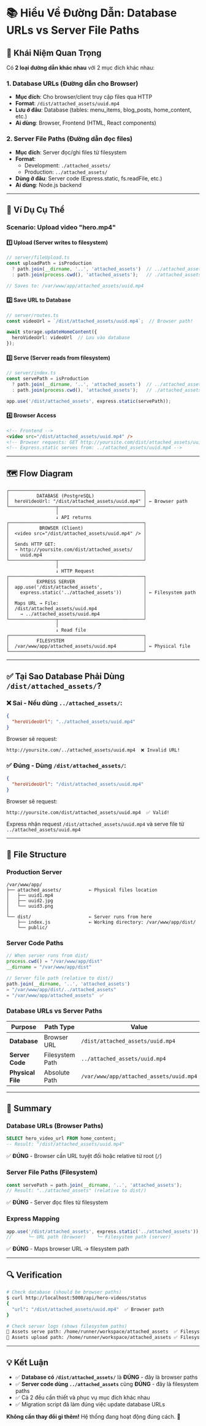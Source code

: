 # 📚 Hiểu Về Đường Dẫn: Database URLs vs Server File Paths

## 🔑 Khái Niệm Quan Trọng

Có **2 loại đường dẫn khác nhau** với 2 mục đích khác nhau:

### 1. **Database URLs** (Đường dẫn cho Browser)
- **Mục đích**: Cho browser/client truy cập files qua HTTP
- **Format**: `/dist/attached_assets/uuid.mp4`
- **Lưu ở đâu**: Database (tables: menu_items, blog_posts, home_content, etc.)
- **Ai dùng**: Browser, Frontend (HTML, React components)

### 2. **Server File Paths** (Đường dẫn đọc files)
- **Mục đích**: Server đọc/ghi files từ filesystem
- **Format**: 
  - Development: `./attached_assets/`
  - Production: `../attached_assets/`
- **Dùng ở đâu**: Server code (Express.static, fs.readFile, etc.)
- **Ai dùng**: Node.js backend

---

## 📖 Ví Dụ Cụ Thể

### Scenario: Upload video "hero.mp4"

#### 1️⃣ Upload (Server writes to filesystem)
```typescript
// server/fileUpload.ts
const uploadPath = isProduction 
  ? path.join(__dirname, '..', 'attached_assets')  // ../attached_assets
  : path.join(process.cwd(), 'attached_assets');   // ./attached_assets

// Saves to: /var/www/app/attached_assets/uuid.mp4
```

#### 2️⃣ Save URL to Database
```typescript
// server/routes.ts
const videoUrl = `/dist/attached_assets/uuid.mp4`;  // Browser path!

await storage.updateHomeContent({
  heroVideoUrl: videoUrl  // Lưu vào database
});
```

#### 3️⃣ Serve (Server reads from filesystem)
```typescript
// server/index.ts
const servePath = isProduction
  ? path.join(__dirname, '..', 'attached_assets')  // ../attached_assets
  : path.join(process.cwd(), 'attached_assets');   // ./attached_assets

app.use('/dist/attached_assets', express.static(servePath));
```

#### 4️⃣ Browser Access
```html
<!-- Frontend -->
<video src="/dist/attached_assets/uuid.mp4" />
<!-- Browser requests: GET http://yoursite.com/dist/attached_assets/uuid.mp4 -->
<!-- Express.static serves from: ../attached_assets/uuid.mp4 -->
```

---

## 🗺️ Flow Diagram

```
┌─────────────────────────────────────────────────┐
│          DATABASE (PostgreSQL)                  │
│  heroVideoUrl: "/dist/attached_assets/uuid.mp4" │ ← Browser path
└─────────────────┬───────────────────────────────┘
                  │
                  ↓ API returns
┌─────────────────────────────────────────────────┐
│           BROWSER (Client)                      │
│  <video src="/dist/attached_assets/uuid.mp4" /> │
│                                                 │
│  Sends HTTP GET:                                │
│  → http://yoursite.com/dist/attached_assets/    │
│    uuid.mp4                                     │
└─────────────────┬───────────────────────────────┘
                  │
                  ↓ HTTP Request
┌─────────────────────────────────────────────────┐
│          EXPRESS SERVER                         │
│  app.use('/dist/attached_assets',               │
│    express.static('../attached_assets'))        │ ← Filesystem path
│                                                 │
│  Maps URL → File:                               │
│  /dist/attached_assets/uuid.mp4                 │
│    → ../attached_assets/uuid.mp4                │
└─────────────────┬───────────────────────────────┘
                  │
                  ↓ Read file
┌─────────────────────────────────────────────────┐
│          FILESYSTEM                             │
│  /var/www/app/attached_assets/uuid.mp4          │ ← Physical file
└─────────────────────────────────────────────────┘
```

---

## ✅ Tại Sao Database Phải Dùng `/dist/attached_assets/`?

### ❌ Sai - Nếu dùng `../attached_assets/`:
```json
{
  "heroVideoUrl": "../attached_assets/uuid.mp4"
}
```

Browser sẽ request:
```
http://yoursite.com/../attached_assets/uuid.mp4  ❌ Invalid URL!
```

### ✅ Đúng - Dùng `/dist/attached_assets/`:
```json
{
  "heroVideoUrl": "/dist/attached_assets/uuid.mp4"
}
```

Browser sẽ request:
```
http://yoursite.com/dist/attached_assets/uuid.mp4  ✅ Valid!
```

Express nhận request `/dist/attached_assets/uuid.mp4` và serve file từ `../attached_assets/uuid.mp4`

---

## 📂 File Structure

### Production Server

```
/var/www/app/
├── attached_assets/          ← Physical files location
│   ├── uuid1.mp4
│   ├── uuid2.jpg
│   └── uuid3.png
│
└── dist/                     ← Server runs from here
    ├── index.js              ← Working directory: /var/www/app/dist/
    └── public/
```

### Server Code Paths

```typescript
// When server runs from dist/
process.cwd() = "/var/www/app/dist"
__dirname = "/var/www/app/dist"

// Server file path (relative to dist/)
path.join(__dirname, '..', 'attached_assets')
= "/var/www/app/dist/../attached_assets"
= "/var/www/app/attached_assets"  ✅
```

### Database URLs vs Server Paths

| Purpose | Path Type | Value |
|---------|-----------|-------|
| **Database** | Browser URL | `/dist/attached_assets/uuid.mp4` |
| **Server Code** | Filesystem Path | `../attached_assets/uuid.mp4` |
| **Physical File** | Absolute Path | `/var/www/app/attached_assets/uuid.mp4` |

---

## 🎯 Summary

### Database URLs (Browser Paths)
```sql
SELECT hero_video_url FROM home_content;
-- Result: "/dist/attached_assets/uuid.mp4"
```
✅ **ĐÚNG** - Browser cần URL tuyệt đối hoặc relative từ root (`/`)

### Server File Paths (Filesystem)
```typescript
const servePath = path.join(__dirname, '..', 'attached_assets');
// Result: "../attached_assets" (relative to dist/)
```
✅ **ĐÚNG** - Server đọc files từ filesystem

### Express Mapping
```typescript
app.use('/dist/attached_assets', express.static('../attached_assets'));
//      └─ URL path (browser)    └─ Filesystem path (server)
```
✅ **ĐÚNG** - Maps browser URL → filesystem path

---

## 🔍 Verification

```bash
# Check database (should be browser paths)
$ curl http://localhost:5000/api/hero-videos/status
{
  "url": "/dist/attached_assets/uuid.mp4"  ✅ Browser path
}

# Check server logs (shows filesystem paths)
📁 Assets serve path: /home/runner/workspace/attached_assets  ✅ Filesystem path
📁 Assets upload path: /home/runner/workspace/attached_assets ✅ Filesystem path
```

---

## 💡 Kết Luận

- ✅ **Database có `/dist/attached_assets/`** là **ĐÚNG** - đây là browser paths
- ✅ **Server code dùng `../attached_assets`** cũng **ĐÚNG** - đây là filesystem paths
- ✅ Cả 2 đều cần thiết và phục vụ mục đích khác nhau
- ✅ Migration script đã làm đúng việc update database URLs

**Không cần thay đổi gì thêm!** Hệ thống đang hoạt động đúng cách. 🎉
